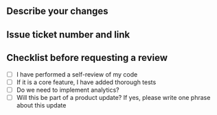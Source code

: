 ## Describe your changes

## Issue ticket number and link

## Checklist before requesting a review
 - [ ] I have performed a self-review of my code
 - [ ]  If it is a core feature, I have added thorough tests
 - [ ]  Do we need to implement analytics?
 - [ ]  Will this be part of a product update? If yes, please write one phrase about this update
